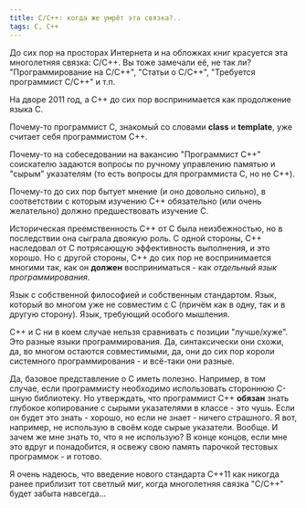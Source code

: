 ```yaml
---
title: C/C++: когда же умрёт эта связка?..
tags: C, C++
---
```


До сих пор на просторах Интернета и на обложках книг красуется эта многолетняя связка: C/C++. Вы тоже замечали её, не так ли? "Программирование на C/C++", "Статьи о C/C++", "Требуется программист C/C++" и т.п.

На дворе 2011 год, а C++ до сих пор воспринимается как продолжение языка C.

Почему-то программист C, знакомый со словами **class** и **template**, уже считает себя программистом C++.

Почему-то на собеседовании на вакансию "Программист C++" соискателю задаются вопросы по ручному управлению памятью и "сырым" указателям (то есть вопросы для программиста C, но не C++).

Почему-то до сих пор бытует мнение (и оно довольно сильно), в соответствии с которым изучению C++ обязательно (или очень желательно) должно предшествовать изучение C.

Историческая преемственность C++ от C была неизбежностью, но в последствии она сыграла двоякую роль. С одной стороны, C++ наследовал от C потрясающую эффективность выполнения, и это хорошо. Но с другой стороны, C++ до сих пор не воспринимается многими так, как он **должен** восприниматься - как *отдельный язык программирования*.

Язык с собственной философией и собственным стандартом. Язык, который во многом уже не совместим с C (причём как в одну, так и в другую сторону). Язык, требующий особого мышления.

C++ и C ни в коем случае нельзя сравнивать с позиции "лучше/хуже". Это разные языки программирования. Да, синтаксически они схожи, да, во многом остаются совместимыми, да, они до сих пор короли системного программирования - и всё-таки они разные.

Да, базовое представление о C иметь полезно. Например, в том случае, если программисту необходимо использовать стороннюю C-шную библиотеку. Но утверждать, что программист C++ **обязан** знать глубокое копирование с сырыми указателями в классе - это чушь. Если он будет это знать - хорошо, но если не знает - ничего страшного. Я вот, например, не использую в своём коде сырые указатели. Вообще. И зачем же мне знать то, что я не использую? В конце концов, если мне это вдруг и понадобится, я освежу свою память парочкой тестовых программок - и готово.

Я очень надеюсь, что введение нового стандарта C++11 как никогда ранее приблизит тот светлый миг, когда многолетняя связка "C/C++" будет забыта навсегда...
